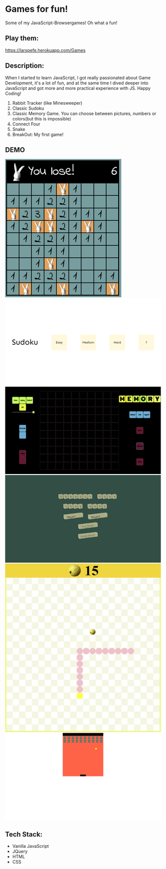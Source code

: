 # Games for fun!

Some of my JavaScript-Browsergames! Oh what a fun!

## Play them:

https://larspefe.herokuapp.com/Games

## Description:

When I started to learn JavaScript, I got really passionated about Game Development,
it's a lot of fun, and at the same time I dived deeper into JavaScript and got
more and more practical experience with JS. Happy Coding!

1. Rabbit Tracker (like Minesweeper)
2. Classic Sudoku
3. Classic Memory Game. You can choose between pictures, numbers or colors(but this is impossible)
4. Connect Four
5. Snake
6. BreakOut: My first game!

## DEMO

![](RabbitTracker.PNG)
![](Sudoku.gif)
![](MemoryGame.gif)
![](ConnectFour.gif)
![](Snake.png)
![](Breakout.gif)

## Tech Stack:

-   Vanilla JavaScript
-   JQuery
-   HTML
-   CSS
